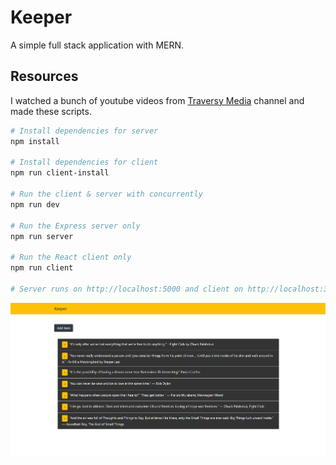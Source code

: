 # Keeper

A simple full stack application with MERN.

## Resources

I watched a bunch of youtube videos from [Traversy Media](https://www.youtube.com/user/TechGuyWeb) channel and made these scripts.

```bash
# Install dependencies for server
npm install

# Install dependencies for client
npm run client-install

# Run the client & server with concurrently
npm run dev

# Run the Express server only
npm run server

# Run the React client only
npm run client

# Server runs on http://localhost:5000 and client on http://localhost:3000
```

![](img1.png)
